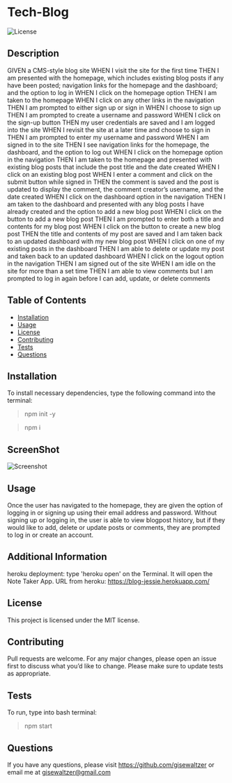 # Tech-Blog
    
![License](https://img.shields.io/badge/License-MIT-yellow.svg)

## Description
 GIVEN a CMS-style blog site
 WHEN I visit the site for the first time
 THEN I am presented with the homepage, which includes existing blog posts if any have been posted; navigation links for the homepage and the dashboard; and the option to log in
 WHEN I click on the homepage option
 THEN I am taken to the homepage
 WHEN I click on any other links in the navigation
 THEN I am prompted to either sign up or sign in
 WHEN I choose to sign up
 THEN I am prompted to create a username and password
 WHEN I click on the sign-up button
 THEN my user credentials are saved and I am logged into the site
 WHEN I revisit the site at a later time and choose to sign in
 THEN I am prompted to enter my username and password
 WHEN I am signed in to the site
 THEN I see navigation links for the homepage, the dashboard, and the option to log out
 WHEN I click on the homepage option in the navigation
 THEN I am taken to the homepage and presented with existing blog posts that include the post title and the date created
 WHEN I click on an existing blog post
 WHEN I enter a comment and click on the submit button while signed in
 THEN the comment is saved and the post is updated to display the comment, the comment creator’s username, and the date created
 WHEN I click on the dashboard option in the navigation
 THEN I am taken to the dashboard and presented with any blog posts I have already created and the option to add a new blog post
 WHEN I click on the button to add a new blog post
 THEN I am prompted to enter both a title and contents for my blog post
 WHEN I click on the button to create a new blog post
 THEN the title and contents of my post are saved and I am taken back to an updated dashboard with my new blog post
 WHEN I click on one of my existing posts in the dashboard
 THEN I am able to delete or update my post and taken back to an updated dashboard
 WHEN I click on the logout option in the navigation
 THEN I am signed out of the site
 WHEN I am idle on the site for more than a set time
 THEN I am able to view comments but I am prompted to log in again before I can add, update, or delete comments

  ## Table of Contents 
  * [Installation](#installation)
  * [Usage](#usage)
  * [License](#license)
  * [Contributing](#contributing)
  * [Tests](#tests)
  * [Questions](#questions)
  
  ## Installation
  
  To install necessary dependencies, type the following command into the terminal:
  
  > npm init -y

  >npm i

  ## ScreenShot

  ![Screenshot](./public/assets/images/Screenshot-Tech-Blog.png)
  
  ## Usage

  Once the user has navigated to the homepage, they are given the option of logging in or signing up using their email address and password. Without signing up or logging in, the user is able to view blogpost history, but if they would like to add, delete or update posts or comments, they are prompted to log in or create an account. 
  
  ## Additional Information
  heroku deployment: type 'heroku open' on the Terminal. It will open the Note Taker App.
  URL from heroku: https://blog-jessie.herokuapp.com/
  
  ## License

  This project is licensed under the MIT license.  

 ## Contributing

  Pull requests are welcome. For any major changes, please open an issue first to discuss what you’d like to change. Please make sure to update tests as appropriate.

 ## Tests

 To run, type into bash terminal:
 > npm start

 ## Questions

 If you have any questions, please visit https://github.com/gisewaltzer or email me at gisewaltzer@gmail.com